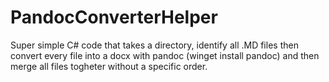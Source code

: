 # PandocConverterHelper

Super simple C# code that takes a directory, identify all .MD files then convert every file into a docx with pandoc (winget install pandoc) 
and then merge all files togheter without a specific order. 

